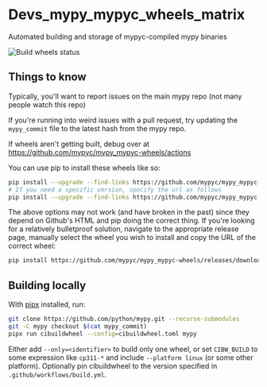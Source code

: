 # Devs_mypy_mypyc_wheels_matrix
Automated building and storage of mypyc-compiled mypy binaries

![Build wheels status](https://github.com/mypyc/mypy_mypyc-wheels/workflows/Build%20wheels/badge.svg)

## Things to know

Typically, you'll want to report issues on the main mypy repo (not many people
watch this repo)

If you're running into weird issues with a pull request, try updating the
`mypy_commit` file to the latest hash from the mypy repo.

If wheels aren't getting built, debug over at
https://github.com/mypyc/mypy_mypyc-wheels/actions

You can use pip to install these wheels like so:
```bash
pip install --upgrade --find-links https://github.com/mypyc/mypy_mypyc-wheels/releases/ mypy
# If you need a specific version, specify the url as follows
pip install --upgrade --find-links https://github.com/mypyc/mypy_mypyc-wheels/releases/expanded_assets/v0.990+dev.4ccfca162184ddbc9139f7a3abd72ce7139a2ec3 mypy
```

The above options may not work (and have broken in the past) since they depend on Github's HTML
and pip doing the correct thing. If you're looking for a relatively bulletproof solution,
navigate to the appropriate release page, manually select the wheel you wish to install and copy
the URL of the correct wheel:
```bash
pip install https://github.com/mypyc/mypy_mypyc-wheels/releases/download/v0.990%2Bdev.4ccfca162184ddbc9139f7a3abd72ce7139a2ec3/mypy-0.990+dev.4ccfca162184ddbc9139f7a3abd72ce7139a2ec3-cp310-cp310-manylinux_2_17_x86_64.manylinux2014_x86_64.whl
```

##  Building locally

With [pipx](https://pipx.pypa.io) installed, run:

```bash
git clone https://github.com/python/mypy.git --recurse-submodules
git -C mypy checkout $(cat mypy_commit)
pipx run cibuildwheel --config=cibuildwheel.toml mypy
```

Either add `--only=<identifier>` to build only one wheel, or set `CIBW_BUILD`
to some expression like `cp311-*` and include `--platform linux` (or some other
platform). Optionally pin cibuildwheel to the version specified in
`.github/workflows/build.yml`.
